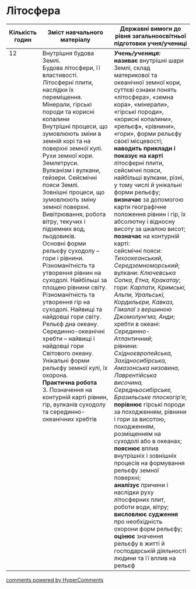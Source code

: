 <div id="hypercomments_widget" class="js-hypercomments-widget invisible"></div>

# Літосфера

<table>
  <tr>
    <td width="10%" align="center"><b>Кількість годин</b></td>  
    <td width="45%" align="center"><b>Зміст навчального матеріалу</b></td>
    <td width="45%" align="center"><b>Державні вимоги до рівня загальноосвітньої підготовки учня/учениці</b></td>
  </tr>
<tbody>
  <tr>
<td width="10%" style="vertical-align:top !important;">12</td>
    <td width="45%" style="vertical-align:top !important;">
Внутрішня будова Землі.<br> 
Будова літосфери, її властивості. Літосферні плити, наслідки їх переміщення.<br> 
Мінерали, гірські породи та корисні копалини<br> 
Внутрішні процеси, що зумовлюють зміни в земній корі та на поверхні земної кулі. Рухи земної кори. Землетруси. Вулканізм і вулкани, гейзери. Сейсмічні пояси Землі.<br> 
Зовнішні процеси, що зумовлюють зміну земної поверхні. Вивітрювання, робота вітру, текучих і підземних вод, льодовиків.<br> 
Основні форми рельєфу суходолу – гори і рівнини. Різноманітність та утворення рівнин на суходолі. Найбільші за площею рівнини світу.<br> 
Різноманітність та утворення гір на суходолі. Найвищі та найдовші гори світу.<br> 
Рельєф дна океану. Серединно-океанічні хребти – найвищі і найдовші гори  Світового океану.<br> 
Унікальні форми рельєфу земної кулі, їх охорона. <br> 
<b>Практична робота</b><br> 
3. Позначення на контурній карті рівнин, гір, вулканів суходолу та серединно-океанічних хребтів
</td>
    <td width="45%" style="vertical-align:top !important;">
<i><b>Учень/учениця:</b></i><br>
<b>називає</b> внутрішні шари Землі, склад материкової та океанічної земної кори, суттєві ознаки понять «літосфера», «земна кора», «мінерали», «гірські породи», «корисні копалини», «рельєф», «рівнини», «гори», форми рельєфу своєї місцевості;<br>
<b>наводить приклади і показує на карті</b> літосферні плити, сейсмічні пояси, найбільші вулкани,  різні, у тому числі й унікальні форми рельєфу;<br>
<b>визначає</b> за допомогою карти географічне положення рівнин і гір, їх абсолютну і відносну висоту за шкалою висот;<br>
<b>позначає</b> на контурній карті:<br>
сейсмічні пояси: <i>Тихоокеанський, Середземноморський</i>;<br>
вулкани: <i>Ключевська Сопка, Етна, Кракатау</i>;<br>
гори: <i>Карпати, Кримські, Альпи, Уральські, Кордильєри, Кавказ, Гімалаї з вершиною Джомолунгма, Анди</i>;<br>
хребти в океані: <i>Серединно-Атлантичний</i>;<br>
рівнини: <i>Східноєвропейська, Західносибірська, Амазонська низовина, Лаврентійська височина, Середньосибірське, Бразильське плоскогір’я</i>;<br>
<b>порівнює</b>  гірські породи за походженням, рівнини і  гори за висотою, походженням, розміщенням на суходолі або в океанах;<br>
<b>пояснює</b> вплив внутрішніх і зовнішніх процесів на формування рельєфу земної поверхні;<br>
<b>аналізує</b> причини і наслідки руху літосферних плит, роботи води, вітру; <br>
<b>висловлює судження</b> про необхідність охорони форм рельєфу;<br>
<b>оцінює</b> значення рельєфу в житті й господарській діяльності людини та її вплив на рельєф</td>
  </tr>
</tbody>
</table>

<div class="js-hypercomments-container">
<a href="http://hypercomments.com" class="hc-link" title="comments widget">comments powered by HyperComments</a>
</div>